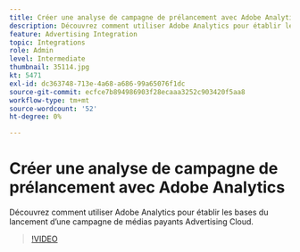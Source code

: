 ```yaml
---
title: Créer une analyse de campagne de prélancement avec Adobe Analytics
description: Découvrez comment utiliser Adobe Analytics pour établir les bases du lancement d’une campagne de médias payants Advertising Cloud.
feature: Advertising Integration
topic: Integrations
role: Admin
level: Intermediate
thumbnail: 35114.jpg
kt: 5471
exl-id: dc363748-713e-4a68-a686-99a65076f1dc
source-git-commit: ecfce7b894986903f28ecaaa3252c903420f5aa8
workflow-type: tm+mt
source-wordcount: '52'
ht-degree: 0%

---
```


# Créer une analyse de campagne de prélancement avec Adobe Analytics

Découvrez comment utiliser Adobe Analytics pour établir les bases du lancement d’une campagne de médias payants Advertising Cloud.

>[!VIDEO](https://video.tv.adobe.com/v/35114/?quality=12&learn=on)
